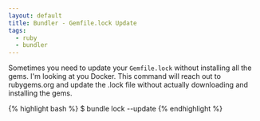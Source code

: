 ```yaml
---
layout: default
title: Bundler - Gemfile.lock Update
tags:
  - ruby
  - bundler
---
```


Sometimes you need to update your `Gemfile.lock` without installing all the
gems. I'm looking at you Docker. This command will reach out to rubygems.org
and update the .lock file without actually downloading and installing the gems.

{% highlight bash %}
$ bundle lock --update
{% endhighlight %}
